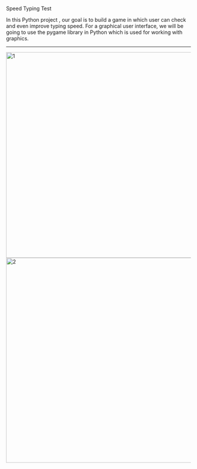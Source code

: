 Speed Typing Test 

In this Python project , our goal is to build a game in which user can check and even improve typing speed. For a graphical user interface, we will be going to use the pygame library in Python which is used for working with graphics.

***********************************************************************************************

<img width="562" alt="1" src="https://user-images.githubusercontent.com/75205948/234327620-48d6898c-d37c-4c4e-a854-33d3b5e4f359.png">

<img width="560" alt="2" src="https://user-images.githubusercontent.com/75205948/234327660-a38a3f75-1e96-48b7-984a-d5ff2ea718d8.png">


